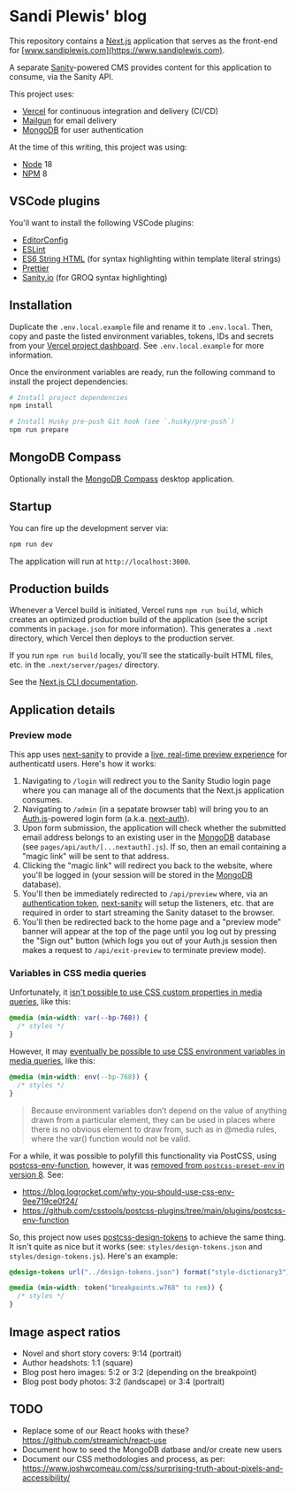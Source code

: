 # Sandi Plewis' blog

This repository contains a [Next.js](https://nextjs.org) application that serves as the front-end for [www.sandiplewis.com](https://www.sandiplewis.com).

A separate [Sanity](https://www.sanity.io)-powered CMS provides content for this application to consume, via the Sanity API.

This project uses:

- [Vercel](https://vercel.com) for continuous integration and delivery (CI/CD)
- [Mailgun](https://www.mailgun.com/) for email delivery
- [MongoDB](https://www.mongodb.com/atlas/database) for user authentication

At the time of this writing, this project was using:

- [Node](https://nodejs.org/) 18
- [NPM](https://www.npmjs.com/) 8

## VSCode plugins

You'll want to install the following VSCode plugins:

- [EditorConfig](https://marketplace.visualstudio.com/items?itemName=EditorConfig.EditorConfig)
- [ESLint](https://marketplace.visualstudio.com/items?itemName=dbaeumer.vscode-eslint)
- [ES6 String HTML](https://marketplace.visualstudio.com/items?itemName=Tobermory.es6-string-html) (for syntax highlighting within template literal strings)
- [Prettier](https://marketplace.visualstudio.com/items?itemName=esbenp.prettier-vscode)
- [Sanity.io](https://marketplace.visualstudio.com/items?itemName=sanity-io.vscode-sanity) (for GROQ syntax highlighting)

## Installation

Duplicate the `.env.local.example` file and rename it to `.env.local`. Then, copy and paste the listed environment variables, tokens, IDs and secrets from your [Vercel project dashboard](https://vercel.com). See `.env.local.example` for more information.

Once the environment variables are ready, run the following command to install the project dependencies:

```bash
# Install project dependencies
npm install

# Install Husky pre-push Git hook (see `.husky/pre-push`)
npm run prepare
```

## MongoDB Compass

Optionally install the [MongoDB Compass](https://www.mongodb.com/products/compass) desktop application.

## Startup

You can fire up the development server via:

```bash
npm run dev
```

The application will run at `http://localhost:3000`.

## Production builds

Whenever a Vercel build is initiated, Vercel runs `npm run build`, which creates an optimized production build of the application (see the script comments in `package.json` for more information). This generates a `.next` directory, which Vercel then deploys to the production server.

If you run `npm run build` locally, you'll see the statically-built HTML files, etc. in the `.next/server/pages/` directory.

See the [Next.js CLI documentation](https://nextjs.org/docs/api-reference/cli).

## Application details

### Preview mode

This app uses [next-sanity](https://github.com/sanity-io/next-sanity) to provide a [live, real-time preview experience](https://github.com/sanity-io/next-sanity#custom-token-auth) for authenticatd users. Here's how it works:

1. Navigating to `/login` will redirect you to the Sanity Studio login page where you can manage all of the documents that the Next.js application consumes.
2. Navigating to `/admin` (in a sepatate browser tab) will bring you to an [Auth.js](https://authjs.dev/)-powered login form (a.k.a. [next-auth](https://github.com/nextauthjs/next-auth)).
3. Upon form submission, the application will check whether the submitted email address belongs to an existing user in the [MongoDB](https://www.mongodb.com/atlas/database) database (see `pages/api/auth/[...nextauth].js`). If so, then an email containing a "magic link" will be sent to that address.
4. Clicking the "magic link" will redirect you back to the website, where you'll be logged in (your session will be stored in the [MongoDB](https://www.mongodb.com/atlas/database) database).
5. You'll then be immediately redirected to `/api/preview` where, via an [authentication token](https://github.com/sanity-io/next-sanity#custom-token-auth), [next-sanity](https://github.com/sanity-io/next-sanity) will setup the listeners, etc. that are required in order to start streaming the Sanity dataset to the browser.
6. You'll then be redirected back to the home page and a "preview mode" banner will appear at the top of the page until you log out by pressing the "Sign out" button (which logs you out of your Auth.js session then makes a request to `/api/exit-preview` to terminate preview mode).

### Variables in CSS media queries

Unfortunately, it [isn't possible to use CSS custom properties in media queries](https://bholmes.dev/blog/alternative-to-css-variable-media-queries/), like this:

```css
@media (min-width: var(--bp-768)) {
  /* styles */
}
```

However, it may [eventually be possible to use CSS environment variables in media queries](https://drafts.csswg.org/css-env-1/), like this:

```css
@media (min-width: env(--bp-768)) {
  /* styles */
}
```

> Because environment variables don’t depend on the value of anything drawn from a particular
> element, they can be used in places where there is no obvious element to draw from, such as
> in @media rules, where the var() function would not be valid.

For a while, it was possible to polyfill this functionality via PostCSS, using [postcss-env-function](https://github.com/csstools/postcss-plugins/tree/main/plugins/postcss-env-function),
however, it was [removed from `postcss-preset-env` in version 8](https://github.com/csstools/postcss-plugins/wiki/PostCSS-Preset-Env-8). See:

- https://blog.logrocket.com/why-you-should-use-css-env-9ee719ce0f24/
- https://github.com/csstools/postcss-plugins/tree/main/plugins/postcss-env-function

So, this project now uses [postcss-design-tokens](https://github.com/csstools/postcss-plugins/tree/postcss-preset-env--v8/plugins/postcss-design-tokens) to achieve the same thing. It isn't quite as nice
but it works (see: `styles/design-tokens.json` and `styles/design-tokens.js`). Here's an example:

```css
@design-tokens url("../design-tokens.json") format("style-dictionary3");

@media (min-width: token("breakpoints.w768" to rem)) {
  /* styles */
}
```

## Image aspect ratios

- Novel and short story covers: 9:14 (portrait)
- Author headshots: 1:1 (square)
- Blog post hero images: 5:2 or 3:2 (depending on the breakpoint)
- Blog post body photos: 3:2 (landscape) or 3:4 (portrait)

## TODO

- Replace some of our React hooks with these? https://github.com/streamich/react-use
- Document how to seed the MongoDB datbase and/or create new users
- Document our CSS methodologies and process, as per: https://www.joshwcomeau.com/css/surprising-truth-about-pixels-and-accessibility/

